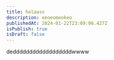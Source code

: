 ```yaml
---
title: holaass
description: eeoeomeokeo
publishedAt: 2024-01-22T23:09:06.427Z
isPublish: true
isDraft: false
---
```

d﻿eddddddddddddddddddwwww